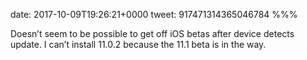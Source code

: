 date: 2017-10-09T19:26:21+0000
tweet: 917471314365046784
%%%

Doesn’t seem to be possible to get off iOS betas after device detects update. I can’t install 11.0.2 because the 11.1 beta is in the way.
